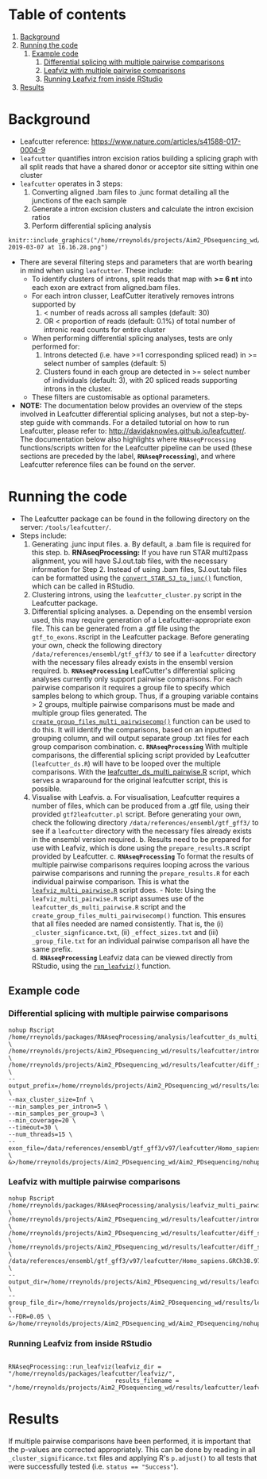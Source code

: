 # Table of contents
1. [Background](#background)
2. [Running the code](#running_the_code)
    1. [Example code](#example_code)
        1. [Differential splicing with multiple pairwise comparisons](#diff_splicing_multi)
        2. [Leafviz with multiple pairwise comparisons](#leafviz_multi)
        3. [Running Leafviz from inside RStudio](#leafviz_RStudio)
3. [Results](#Results)

# Background <a name="background"></a>

- Leafcutter reference: https://www.nature.com/articles/s41588-017-0004-9
- `leafcutter` quantifies intron excision ratios building a splicing graph with all split reads that have a shared donor or acceptor site sitting within one cluster
- `leafcutter` operates in 3 steps: 
    1. Converting aligned .bam files to .junc format detailing all the junctions of the each sample
    2. Generate a intron excision clusters and calculate the intron excision ratios 
    3. Perform differential splicing analysis 

```{r leafcutter fig 1a, echo=FALSE}
knitr::include_graphics("/home/rreynolds/projects/Aim2_PDsequencing_wd/raw_data/misc/Screenshot 2019-03-07 at 16.16.28.png")
```

- There are several filtering steps and parameters that are worth bearing in mind when using `leafcutter`. These include:
    - To identify clusters of introns, split reads that map with **>= 6 nt** into each exon are extract from aligned.bam files.
    - For each intron clusser, LeafCutter iteratively removes introns supported by 
        1. < number of reads across all samples (default: 30)
        2. OR < proportion of reads (default: 0.1%) of total number of intronic read counts for entire cluster
    - When performing differential splicing analyses, tests are only performed for:
        1. Introns detected (i.e. have >=1 corresponding spliced read) in >= select number of samples (default: 5)
        2. Clusters found in each group are detected in >= select number of individuals (default: 3), with 20 spliced reads supporting introns in the cluster.
    - These filters are customisable as optional parameters.
- **NOTE:** The documentation below provides an overview of the steps involved in Leafcutter differential splicing analyses, but not a step-by-step guide with commands. For a detailed tutorial on how to run Leafcutter, please refer to: http://davidaknowles.github.io/leafcutter/. The documentation below also highlights where `RNAseqProcessing` functions/scripts written for the Leafcutter pipeline can be used (these sections are preceded by the label, **`RNAseqProcessing`**), and where Leafcutter reference files can be found on the server.


# Running the code <a name="running_the_code"></a>

- The Leafcutter package can be found in the following directory on the server: `/tools/leafcutter/`. 
- Steps include:
    1. Generating .junc input files.
        a. By default, a .bam file is required for this step.
        b. **RNAseqProcessing:** If you have run STAR multi2pass alignment, you will have SJ.out.tab files, with the necessary information for Step 2. Instead of using .bam files, SJ.out.tab files can be formatted using the [`convert_STAR_SJ_to_junc()`](..R/leafcutter_functions.R) function, which can be called in RStudio.
    2. Clustering introns, using the `leafcutter_cluster.py` script in the Leafcutter package.
    3. Differential splicing analyses.
        a. Depending on the ensembl version used, this may require generation of a Leafcutter-appropriate exon file. This can be generated from a .gtf file using the `gtf_to_exons.R`script in the Leafcutter package. Before generating your own, check the following directory `/data/references/ensembl/gtf_gff3/` to see if a `leafcutter` directory with the necessary files already exists in the ensembl version required.
        b. **`RNAseqProcessing`** LeafCutter's differential splicing analyses currently only support pairwise comparisons. For each pairwise comparison it requires a group file to specify which samples belong to which group. Thus, if a grouping variable contains > 2 groups, multiple pairwise comparisons must be made and multiple group files generated. The [`create_group_files_multi_pairwisecomp()`](..R/leafcutter_functions.R) function can be used to do this. It will identify the comparisons, based on an inputted grouping column, and will output separate group .txt files for each group comparison combination.
        c. **`RNAseqProcessing`** With multiple comparisons, the differential splicing script provided by Leafcutter (`leafcutter_ds.R`) will have to be looped over the multiple comparisons. With the [leafcutter_ds_multi_pairwise.R](leafcutter_ds_multi_pairwise.R) script, which serves a wraparound for the original leafcutter script, this is possible.
    4. Visualise with Leafvis.
        a. For visualisation, Leafcutter requires a number of files, which can be produced from a .gtf file, using their provided `gtf2leafcutter.pl` script. Before generating your own, check the following directory `/data/references/ensembl/gtf_gff3/` to see if a `leafcutter` directory with the necessary files already exists in the ensembl version required.
        b. Results need to be prepared for use with Leafviz, which is done using the `prepare_results.R` script provided by Leafcutter.
        c. **`RNAseqProcessing`** To format the results of multiple pairwise comparisons requires looping across the various pairwise comparisons and running the `prepare_results.R` for each individual pairwise comparison. This is what the [`leafviz_multi_pairwise.R`](leafviz_multi_pairwise.R) script does.
            - Note: Using the `leafviz_multi_pairwise.R` script assumes use of the `leafcutter_ds_multi_pairwise.R` script and the `create_group_files_multi_pairwisecomp()` function. This ensures that all files needed are named consistently. That is, the (i) `_cluster_signficance.txt`, (ii) `_effect_sizes.txt` and (iii) `_group_file.txt` for an individual pairwise comparison all have the same prefix.  
        d. **`RNAseqProcessing`** Leafviz data can be viewed directly from RStudio, using the [`run_leafviz()`](..R/leafcutter_functions.R) function.

## Example code <a name="example_code"></a>

### Differential splicing with multiple pairwise comparisons <a name="diff_splicing_multi"></a>
```{bash run differential splicing leafcutter , echo = T, eval = F}
nohup Rscript /home/rreynolds/packages/RNAseqProcessing/analysis/leafcutter_ds_multi_pairwise.R \
/home/rreynolds/projects/Aim2_PDsequencing_wd/results/leafcutter/intron_clustering/tissue_polyA_test_diseasegroups_perind_numers.counts.gz \
/home/rreynolds/projects/Aim2_PDsequencing_wd/results/leafcutter/diff_splicing/group_files/ \
--output_prefix=/home/rreynolds/projects/Aim2_PDsequencing_wd/results/leafcutter/diff_splicing/ \
--max_cluster_size=Inf \
--min_samples_per_intron=5 \
--min_samples_per_group=3 \
--min_coverage=20 \
--timeout=30 \
--num_threads=15 \
--exon_file=/data/references/ensembl/gtf_gff3/v97/leafcutter/Homo_sapiens.GRCh38.97_LC_exon_file.txt.gz \
&>/home/rreynolds/projects/Aim2_PDsequencing_wd/Aim2_PDsequencing/nohup_logs/PD_tissue_polyA_leafcutter_ds.log&

```

### Leafviz with multiple pairwise comparisons <a name="leafviz_multi"></a>
```{bash run prepare_results , echo = T, eval = F}
nohup Rscript /home/rreynolds/packages/RNAseqProcessing/analysis/leafviz_multi_pairwise.R \
/home/rreynolds/projects/Aim2_PDsequencing_wd/results/leafcutter/intron_clustering/tissue_polyA_test_diseasegroups_perind_numers.counts.gz \
/home/rreynolds/projects/Aim2_PDsequencing_wd/results/leafcutter/diff_splicing/ \
/home/rreynolds/projects/Aim2_PDsequencing_wd/results/leafcutter/diff_splicing/ \
/data/references/ensembl/gtf_gff3/v97/leafcutter/Homo_sapiens.GRCh38.97 \
--output_dir=/home/rreynolds/projects/Aim2_PDsequencing_wd/results/leafcutter/leafviz/ \
--group_file_dir=/home/rreynolds/projects/Aim2_PDsequencing_wd/results/leafcutter/diff_splicing/group_files/ \
--FDR=0.05 \
&>/home/rreynolds/projects/Aim2_PDsequencing_wd/Aim2_PDsequencing/nohup_logs/PD_tissue_polyA_leafviz_prepare_results.log&

```

### Running Leafviz from inside RStudio <a name="leafviz_RStudio"></a>
```{r run Leafviz, echo = T, eval=F}

RNAseqProcessing::run_leafviz(leafviz_dir = "/home/rreynolds/packages/leafcutter/leafviz/", 
                              results_filename = "/home/rreynolds/projects/Aim2_PDsequencing_wd/results/leafcutter/leafviz/Control_vs_DLB.Rda")

```

# Results <a name="Results"></a>
If multiple pairwise comparisons have been performed, it is important that the p-values are corrected appropriately. This can be done by reading in all `_cluster_significance.txt` files and applying R's `p.adjust()` to all tests that were successfully tested (i.e. `status == "Success"`). 
